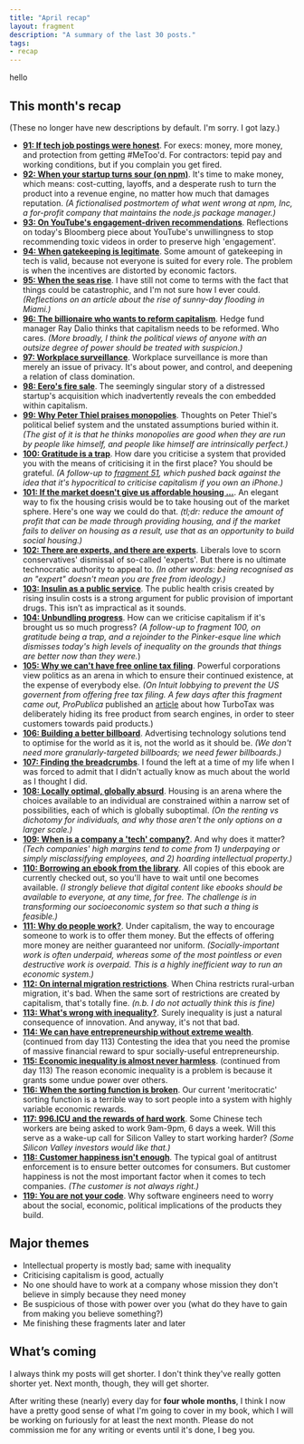 ```yaml
---
title: "April recap"
layout: fragment
description: "A summary of the last 30 posts."
tags:
- recap
---
```

hello

## This month's recap

(These no longer have new descriptions by default. I'm sorry. I got lazy.)

* **[91: If tech job postings were honest](/posts/fragments-91)**. For execs: money, more money, and protection from getting #MeToo'd. For contractors: tepid pay and working conditions, but if you complain you get fired.
* **[92: When your startup turns sour (on npm)](/posts/fragments-92)**. It's time to make money, which means: cost-cutting, layoffs, and a desperate rush to turn the product into a revenue engine, no matter how much that damages reputation. _(A fictionalised postmortem of what went wrong at npm, Inc, a for-profit company that maintains the node.js package manager.)_
* **[93: On YouTube's engagement-driven recommendations](/posts/fragments-93)**. Reflections on today's Bloomberg piece about YouTube's unwillingness to stop recommending toxic videos in order to preserve high 'engagement'.
* **[94: When gatekeeping is legitimate](/posts/fragments-94)**. Some amount of gatekeeping in tech is valid, because not everyone is suited for every role. The problem is when the incentives are distorted by economic factors.
* **[95: When the seas rise](/posts/fragments-95)**. I have still not come to terms with the fact that things could be catastrophic, and I'm not sure how I ever could. _(Reflections on an article about the rise of sunny-day flooding in Miami.)_
* **[96: The billionaire who wants to reform capitalism](/posts/fragments-96)**. Hedge fund manager Ray Dalio thinks that capitalism needs to be reformed. Who cares. _(More broadly, I think the political views of anyone with an outsize degree of power should be treated with suspicion.)_
* **[97: Workplace surveillance](/posts/fragments-97)**. Workplace surveillance is more than merely an issue of privacy. It's about power, and control, and deepening a relation of class domination.
* **[98: Eero's fire sale](/posts/fragments-98)**. The seemingly singular story of a distressed startup's acquisition which inadvertently reveals the con embedded within capitalism.
* **[99: Why Peter Thiel praises monopolies](/posts/fragments-99)**. Thoughts on Peter Thiel's political belief system and the unstated assumptions buried within it. _(The gist of it is that he thinks monopolies are good when they are run by people like himself, and people like himself are intrinsically perfect.)_
* **[100: Gratitude is a trap](/posts/fragments-100)**. How dare you criticise a system that provided you with the means of criticising it in the first place? You should be grateful. _(A follow-up to [fragment 51](/posts/fragments-51), which pushed back against the idea that it's hypocritical to criticise capitalism if you own an iPhone.)_
* **[101: If the market doesn't give us affordable housing ...](/posts/fragments-101)**. An elegant way to fix the housing crisis would be to take housing out of the market sphere. Here's one way we could do that. _(tl;dr: reduce the amount of profit that can be made through providing housing, and if the market fails to deliver on housing as a result, use that as an opportunity to build social housing.)_
* **[102: There are experts, and there are experts](/posts/fragments-102)**. Liberals love to scorn conservatives' dismissal of so-called 'experts'. But there is no ultimate technocratic authority to appeal to. _(In other words: being recognised as an "expert" doesn't mean you are free from ideology.)_
* **[103: Insulin as a public service](/posts/fragments-103)**. The public health crisis created by rising insulin costs is a strong argument for public provision of important drugs. This isn’t as impractical as it sounds.
* **[104: Unbundling progress](/posts/fragments-104)**. How can we criticise capitalism if it's brought us so much progress? _(A follow-up to fragment 100, on gratitude being a trap, and a rejoinder to the Pinker-esque line which dismisses today's high levels of inequality on the grounds that things are better now than they were._)
* **[105: Why we can't have free online tax filing](/posts/fragments-105)**. Powerful corporations view politics as an arena in which to ensure their continued existence, at the expense of everybody else. _(On Intuit lobbying to prevent the US governent from offering free tax filing. A few days after this fragment came out, ProPublica_ published an [article](https://www.propublica.org/article/turbotax-deliberately-hides-its-free-file-page-from-search-engines) about how TurboTax was deliberately hiding its free product from search engines, in order to steer customers towards paid products.)
* **[106: Building a better billboard](/posts/fragments-106)**. Advertising technology solutions tend to optimise for the world as it is, not the world as it should be. _(We don't need more granularly-targeted billboards; we need fewer billboards.)_
* **[107: Finding the breadcrumbs](/posts/fragments-107)**. I found the left at a time of my life when I was forced to admit that I didn't actually know as much about the world as I thought I did.
* **[108: Locally optimal, globally absurd](/posts/fragments-108)**. Housing is an arena where the choices available to an individual are constrained within a narrow set of possibilities, each of which is globally suboptimal. _(On the renting vs dichotomy for individuals, and why those aren't the only options on a larger scale.)_
* **[109: When is a company a 'tech' company?](/posts/fragments-109)**. And why does it matter? _(Tech companies' high margins tend to come from 1) underpaying or simply misclassifying employees, and 2) hoarding intellectual property.)_
* **[110: Borrowing an ebook from the library](/posts/fragments-110)**. All copies of this ebook are currently checked out, so you'll have to wait until one becomes available. _(I strongly believe that digital content like ebooks should be available to everyone, at any time, for free. The challenge is in transforming our socioeconomic system so that such a thing is feasible.)_
* **[111: Why do people work?](/posts/fragments-111)**. Under capitalism, the way to encourage someone to work is to offer them money. But the effects of offering more money are neither guaranteed nor uniform. _(Socially-important work is often underpaid, whereas some of the most pointless or even destructive work is overpaid. This is a highly inefficient way to run an economic system.)_
* **[112: On internal migration restrictions](/posts/fragments-112)**. When China restricts rural-urban migration, it's bad. When the same sort of restrictions are created by capitalism, that's totally fine. _(n.b. I do not actually think this is fine)_
* **[113: What's wrong with inequality?](/posts/fragments-113)**. Surely inequality is just a natural consequence of innovation. And anyway, it's not that bad.
* **[114: We can have entrepreneurship without extreme wealth](/posts/fragments-114)**. (continued from day 113) Contesting the idea that you need the promise of massive financial reward to spur socially-useful entrepreneurship.
* **[115: Economic inequality is almost never harmless](/posts/fragments-115)**. (continued from day 113) The reason economic inequality is a problem is because it grants some undue power over others. 
* **[116: When the sorting function is broken](/posts/fragments-116)**. Our current 'meritocratic' sorting function is a terrible way to sort people into a system with highly variable economic rewards.
* **[117: 996.ICU and the rewards of hard work](/posts/fragments-117)**. Some Chinese tech workers are being asked to work 9am-9pm, 6 days a week. Will this serve as a wake-up call for Silicon Valley to start working harder? _(Some Silicon Valley investors would like that.)_
* **[118: Customer happiness isn't enough](/posts/fragments-118)**. The typical goal of antitrust enforcement is to ensure better outcomes for consumers. But customer happiness is not the most important factor when it comes to tech companies. _(The customer is not always right.)_
* **[119: You are not your code](/posts/fragments-119)**. Why software engineers need to worry about the social, economic, political implications of the products they build.

## Major themes

* Intellectual property is mostly bad; same with inequality
* Criticising capitalism is good, actually
* No one should have to work at a company whose mission they don't believe in simply because they need money
* Be suspicious of those with power over you (what do they have to gain from making you believe something?)
* Me finishing these fragments later and later

## What’s coming

I always think my posts will get shorter. I don't think they've really gotten shorter yet. Next month, though, they will get shorter.

After writing these (nearly) every day for **four whole months**, I think I now have a pretty good sense of what I'm going to cover in my book, which I will be working on furiously for at least the next month. Please do not commission me for any writing or events until it's done, I beg you.
